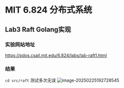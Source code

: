 # MIT 6.824 分布式系统

## Lab3 Raft Golang实现

### 实验网站地址
https://pdos.csail.mit.edu/6.824/labs/lab-raft1.html

### 结果
`cd src/raft`
测试多次无误
![image-20250225192728545](https://github.com/user-attachments/assets/408ebd2c-e0df-409f-8979-b53905905a12)


